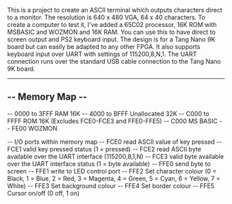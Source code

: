 This is a project to create an ASCII terminal which outputs characters direct to a monitor. The resolution is 640 x 480 VGA, 64 x 40 characters. To create a computer to test it, I've added a 65C02 processor, 16K ROM with MSBASIC and WOZMON and 16K RAM. You can use this to have direct to screen output and PS2 keyboard input. The design is for a Tang Nano 9K board but can easily be adapted to any other FPGA. It also supports keyboard input over UART with settings of 115200,8,N,1. The UART connection runs over the standard USB cable connection to the Tang Nano 9K board.

----------------
-- Memory Map --
----------------
-- 0000 to 3FFF RAM 16K
-- 4000 to BFFF Unallocated 32K
-- C000 to FFFF ROM 16K (Excludes FCE0-FCE3 and FFE0-FFE5)
-- C000 MS BASIC
-- FE00 WOZMON

-- I/O ports within memory map
-- FCE0 read ASCII value of key pressed
-- FCE1 valid key pressed status (1 = pressed)
-- FCE2 read ASCII byte available over the UART interface (115200,8,1,N)
-- FCE3 valid byte available over the UART interface status (1 = byte available)
-- FFE0 send byte to screen
-- FFE1 write to LED control port
-- FFE2 Set character colour (0 = Black, 1 = Blue, 2 = Red, 3 = Magenta, 4 = Green, 5 = Cyan, 6 = Yellow, 7 = White)
-- FFE3 Set background colour
-- FFE4 Set border colour
-- FFE5 Cursor on/off (0 off, 1 on)
